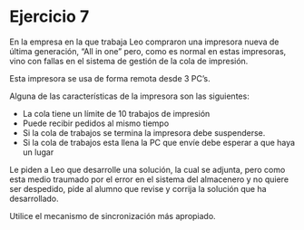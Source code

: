 # Ejercicio 7

En la empresa en la que trabaja Leo compraron una impresora nueva de última generación, “All in one” pero, como es normal en estas impresoras, vino con fallas en el sistema de gestión de la cola de impresión.

Esta impresora se usa de forma remota desde 3 PC’s.

Alguna de las características de la impresora son las siguientes:
- La cola tiene un límite de 10 trabajos de impresión
- Puede recibir pedidos al mismo tiempo
- Si la cola de trabajos se termina la impresora debe suspenderse.
- Si la cola de trabajos esta llena la PC que envíe debe esperar a que haya un lugar

Le piden a Leo que desarrolle una solución, la cual se adjunta, pero como esta medio traumado por el error en el sistema del almacenero y no quiere ser despedido, pide al alumno que revise y corrija  la solución que ha desarrollado. 

Utilice el mecanismo de sincronización más apropiado.
